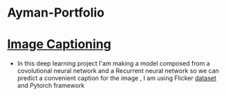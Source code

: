 # Ayman-Portfolio
# [Image Captioning](https://www.kaggle.com/ming666/flicker8k-dataset)
* In this deep learning  project I'am making a model composed from a covolutional neural network and a Recurrent neural network so we can predict a convenient caption for the image , I am using Flicker [dataset](https://www.kaggle.com/ming666/flicker8k-dataset) and Pytorch framework
